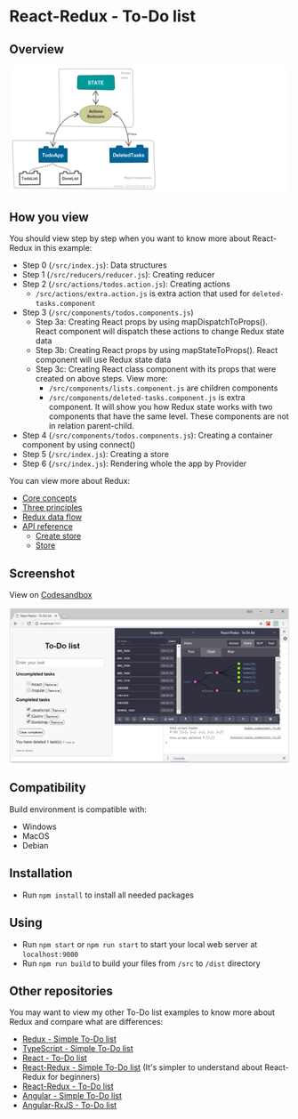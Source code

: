 # React-Redux - To-Do list
## Overview
![Structure](assets/structure.png)

## How you view
You should view step by step when you want to know more about React-Redux in this example:
* Step 0 (`/src/index.js`): Data structures
* Step 1 (`/src/reducers/reducer.js`): Creating reducer
* Step 2 (`/src/actions/todos.action.js`): Creating actions
   * `/src/actions/extra.action.js` is extra action that used for `deleted-tasks.component`
* Step 3 (`/src/components/todos.components.js`)
   * Step 3a: Creating React props by using mapDispatchToProps(). React component will dispatch these actions to change Redux state data
   * Step 3b: Creating React props by using mapStateToProps(). React component will use Redux state data
   * Step 3c: Creating React class component with its props that were created on above steps. View more:
      * `/src/components/lists.component.js` are children components
      * `/src/components/deleted-tasks.component.js` is extra component. It will show you how Redux state works with two components that have the same level. These components are not in relation parent-child.
* Step 4 (`/src/components/todos.components.js`): Creating a container component by using connect()
* Step 5 (`/src/index.js`): Creating a store
* Step 6 (`/src/index.js`): Rendering whole the app by Provider

You can view more about Redux:
* [Core concepts](https://redux.js.org/introduction/coreconcepts)
* [Three principles](https://redux.js.org/introduction/threeprinciples)
* [Redux data flow](https://redux.js.org/basics/dataflow)
* [API reference](https://redux.js.org/api)
   * [Create store](https://redux.js.org/api/createstore)
   * [Store](https://redux.js.org/api/store)

## Screenshot
View on [Codesandbox](https://codesandbox.io/s/qlw4130lrj)

![Screenshot](assets/screenshot.png)

## Compatibility
Build environment is compatible with:
* Windows
* MacOS
* Debian

## Installation
* Run `npm install` to install all needed packages

## Using
* Run `npm start` or `npm run start` to start your local web server at `localhost:9000`
* Run `npm run build` to build your files from `/src` to `/dist` directory

## Other repositories

You may want to view my other To-Do list examples to know more about Redux and compare what are differences:

* [Redux - Simple To-Do list](https://github.com/nguyenkhois/redux-simple-todo-list)
* [TypeScript - Simple To-Do list](https://github.com/nguyenkhois/typescript-simple-todo-list)
* [React - To-Do list](https://github.com/nguyenkhois/react-todo-list)
* [React-Redux - Simple To-Do list](https://github.com/nguyenkhois/react-redux-simple-todo-list) (It's simpler to understand about React-Redux for beginners)
* [React-Redux - To-Do list](https://github.com/nguyenkhois/react-redux-todo-list)
* [Angular - Simple To-Do list](https://github.com/nguyenkhois/angular-simple-todo-list)
* [Angular-RxJS - To-Do list](https://github.com/nguyenkhois/angular-rxjs-todo-list)